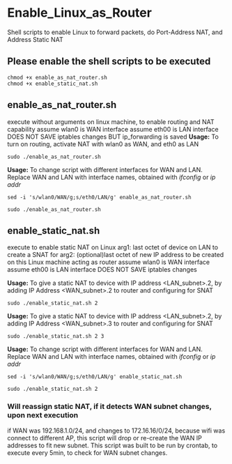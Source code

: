 # Enable_Linux_as_Router
Shell scripts to enable Linux to forward packets, do Port-Address NAT, and Address Static NAT

## Please enable the shell scripts to be executed
```
chmod +x enable_as_nat_router.sh
chmod +x enable_static_nat.sh
```

## enable_as_nat_router.sh
execute without arguments on linux machine, to enable routing and NAT capability
assume wlan0 is WAN interface
assume eth00 is LAN interface
DOES NOT SAVE iptables changes
BUT ip_forwarding is saved
**Usage:** To turn on routing, activate NAT with wlan0 as WAN, and eth0 as LAN
```
sudo ./enable_as_nat_router.sh
```

**Usage:** To change script with different interfaces for WAN and LAN.  Replace WAN and LAN with interface names, obtained with *ifconfig* or *ip addr* 
```
sed -i 's/wlan0/WAN/g;s/eth0/LAN/g' enable_as_nat_router.sh
```
```
sudo ./enable_as_nat_router.sh
```

## enable_static_nat.sh
execute to enable static NAT on Linux
arg1: last octet of device on LAN to create a SNAT for
arg2: (optional)last octet of new IP address to be created on this Linux machine acting as router
assume wlan0 is WAN interface
assume eth00 is LAN interface
DOES NOT SAVE iptables changes

**Usage:** To give a static NAT to device with IP address <LAN_subnet>.2, by adding IP Address <WAN_subnet>.2 to router and configuring for SNAT
```
sudo ./enable_static_nat.sh 2
```

**Usage:** To give a static NAT to device with IP address <LAN_subnet>.2, by adding IP Address <WAN_subnet>.3 to router and configuring for SNAT
```
sudo ./enable_static_nat.sh 2 3
```


**Usage:** To change script with different interfaces for WAN and LAN.  Replace WAN and LAN with interface names, obtained with *ifconfig* or *ip addr* 
```
sed -i 's/wlan0/WAN/g;s/eth0/LAN/g' enable_static_nat.sh
```
```
sudo ./enable_static_nat.sh 2
```

### Will reassign static NAT, if it detects WAN subnet changes, upon next execution
if WAN was 192.168.1.0/24, and changes to 172.16.16/0/24, because wifi was connect to different AP, this script will drop or re-create the WAN IP addresses to fit new subnet.  This script was built to be run by crontab, to execute every 5min, to check for WAN subnet changes.
